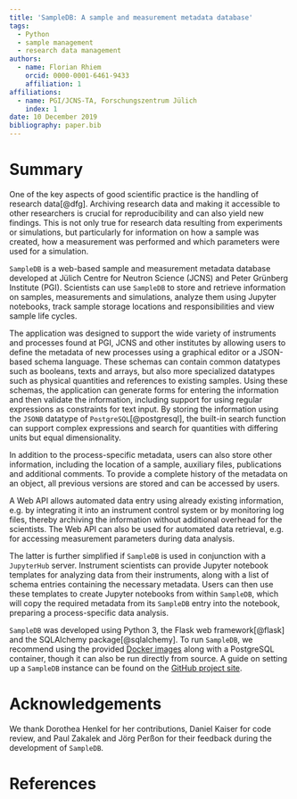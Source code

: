 ```yaml
---
title: 'SampleDB: A sample and measurement metadata database'
tags:
  - Python
  - sample management
  - research data management
authors:
  - name: Florian Rhiem
    orcid: 0000-0001-6461-9433
    affiliation: 1
affiliations:
  - name: PGI/JCNS-TA, Forschungszentrum Jülich
    index: 1
date: 10 December 2019
bibliography: paper.bib
---
```


# Summary

One of the key aspects of good scientific practice is the handling of research data[@dfg]. Archiving research data and making it accessible to other researchers is crucial for reproducibility and can also yield new findings. This is not only true for research data resulting from experiments or simulations, but particularly for information on how a sample was created, how a measurement was performed and which parameters were used for a simulation.

``SampleDB`` is a web-based sample and measurement metadata database developed at Jülich Centre for Neutron Science (JCNS) and Peter Grünberg Institute (PGI). Scientists can use ``SampleDB`` to store and retrieve information on samples, measurements and simulations, analyze them using Jupyter notebooks, track sample storage locations and responsibilities and view sample life cycles.

The application was designed to support the wide variety of instruments and processes found at PGI, JCNS and other institutes by allowing users to define the metadata of new processes using a graphical editor or a JSON-based schema language. These schemas can contain common datatypes such as booleans, texts and arrays, but also more specialized datatypes such as physical quantities and references to existing samples. Using these schemas, the application can generate forms for entering the information and then validate the information, including support for using regular expressions as constraints for text input. By storing the information using the ``JSONB`` datatype of ``PostgreSQL``[@postgresql], the built-in search function can support complex expressions and search for quantities with differing units but equal dimensionality.

In addition to the process-specific metadata, users can also store other information, including the location of a sample, auxiliary files, publications and additional comments. To provide a complete history of the metadata on an object, all previous versions are stored and can be accessed by users.

A Web API allows automated data entry using already existing information, e.g. by integrating it into an instrument control system or by monitoring log files, thereby archiving the information without additional overhead for the scientists. The Web API can also be used for automated data retrieval, e.g. for accessing measurement parameters during data analysis.

The latter is further simplified if ``SampleDB`` is used in conjunction with a ``JupyterHub`` server. Instrument scientists can provide Jupyter notebook templates for analyzing data from their instruments, along with a list of schema entries containing the necessary metadata. Users can then use these templates to create Jupyter notebooks from within ``SampleDB``, which will copy the required metadata from its ``SampleDB`` entry into the notebook, preparing a process-specific data analysis.

``SampleDB`` was developed using Python 3, the Flask web framework[@flask] and the SQLAlchemy package[@sqlalchemy]. To run ``SampleDB``, we recommend using the provided [Docker images](https://github.com/sciapp/sampledb/packages) along with a PostgreSQL container, though it can also be run directly from source. A guide on setting up a ``SampleDB`` instance can be found on the [GitHub project site](https://github.com/sciapp/sampledb/). 

# Acknowledgements

We thank Dorothea Henkel for her contributions, Daniel Kaiser for code review, and Paul Zakalek and Jörg Perßon for their feedback during the development of ``SampleDB``.

# References
